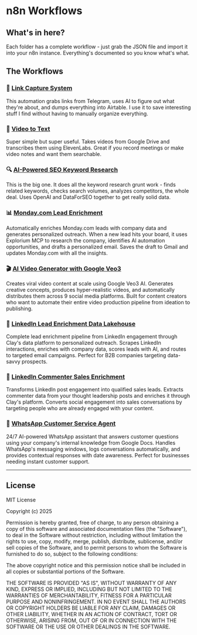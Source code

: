 # n8n Workflows

## What's in here?

Each folder has a complete workflow - just grab the JSON file and import it into your n8n instance. Everything's documented so you know what's what.

## The Workflows

### 🔗 [Link Capture System](Link%20Capture%20System/README.md)
This automation grabs links from Telegram, uses AI to figure out what they're about, and dumps everything into Airtable. I use it to save interesting stuff I find without having to manually organize everything.

### 🎥 [Video to Text](Video%20to%20Text/README.md)
Super simple but super useful. Takes videos from Google Drive and transcribes them using ElevenLabs. Great if you record meetings or make video notes and want them searchable.

### 🔍 [AI-Powered SEO Keyword Research](AI-Powered%20SEO%20Keyword%20Research%20Automation/README.md)
This is the big one. It does all the keyword research grunt work - finds related keywords, checks search volumes, analyzes competitors, the whole deal. Uses OpenAI and DataForSEO together to get really solid data.

### 📊 [Monday.com Lead Enrichment](Monday.com%20Lead%20Enrichment/README.md)
Automatically enriches Monday.com leads with company data and generates personalized outreach. When a new lead hits your board, it uses Explorium MCP to research the company, identifies AI automation opportunities, and drafts a personalized email. Saves the draft to Gmail and updates Monday.com with all the insights.

### 🎬 [AI Video Generator with Google Veo3](AI%20Video%20Generator%20with%20Google%20Veo3/README.md)
Creates viral video content at scale using Google Veo3 AI. Generates creative concepts, produces hyper-realistic videos, and automatically distributes them across 9 social media platforms. Built for content creators who want to automate their entire video production pipeline from ideation to publishing.

### 🏢 [LinkedIn Lead Enrichment Data Lakehouse](LinkedIn%20Lead%20Enrichment%20Data%20Lakehouse/README.md)
Complete lead enrichment pipeline from LinkedIn engagement through Clay's data platform to personalized outreach. Scrapes LinkedIn interactions, enriches with company data, scores leads with AI, and routes to targeted email campaigns. Perfect for B2B companies targeting data-savvy prospects.

### 💬 [LinkedIn Commenter Sales Enrichment](LinkedIn%20Commenter%20Sales%20Enrichment/README.md)
Transforms LinkedIn post engagement into qualified sales leads. Extracts commenter data from your thought leadership posts and enriches it through Clay's platform. Converts social engagement into sales conversations by targeting people who are already engaged with your content.

### 📱 [WhatsApp Customer Service Agent](WhatsApp%20Customer%20Service%20Agent/README.md)
24/7 AI-powered WhatsApp assistant that answers customer questions using your company's internal knowledge from Google Docs. Handles WhatsApp's messaging windows, logs conversations automatically, and provides contextual responses with date awareness. Perfect for businesses needing instant customer support.

---

## License

MIT License

Copyright (c) 2025

Permission is hereby granted, free of charge, to any person obtaining a copy
of this software and associated documentation files (the "Software"), to deal
in the Software without restriction, including without limitation the rights
to use, copy, modify, merge, publish, distribute, sublicense, and/or sell
copies of the Software, and to permit persons to whom the Software is
furnished to do so, subject to the following conditions:

The above copyright notice and this permission notice shall be included in all
copies or substantial portions of the Software.

THE SOFTWARE IS PROVIDED "AS IS", WITHOUT WARRANTY OF ANY KIND, EXPRESS OR
IMPLIED, INCLUDING BUT NOT LIMITED TO THE WARRANTIES OF MERCHANTABILITY,
FITNESS FOR A PARTICULAR PURPOSE AND NONINFRINGEMENT. IN NO EVENT SHALL THE
AUTHORS OR COPYRIGHT HOLDERS BE LIABLE FOR ANY CLAIM, DAMAGES OR OTHER
LIABILITY, WHETHER IN AN ACTION OF CONTRACT, TORT OR OTHERWISE, ARISING FROM,
OUT OF OR IN CONNECTION WITH THE SOFTWARE OR THE USE OR OTHER DEALINGS IN THE
SOFTWARE.